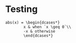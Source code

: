 # Testing

``` 
abs(x) = \begin{dcases*}
        x & when `x \geq 0`\\
        -x & otherwise
        \end{dcases*}
``` 